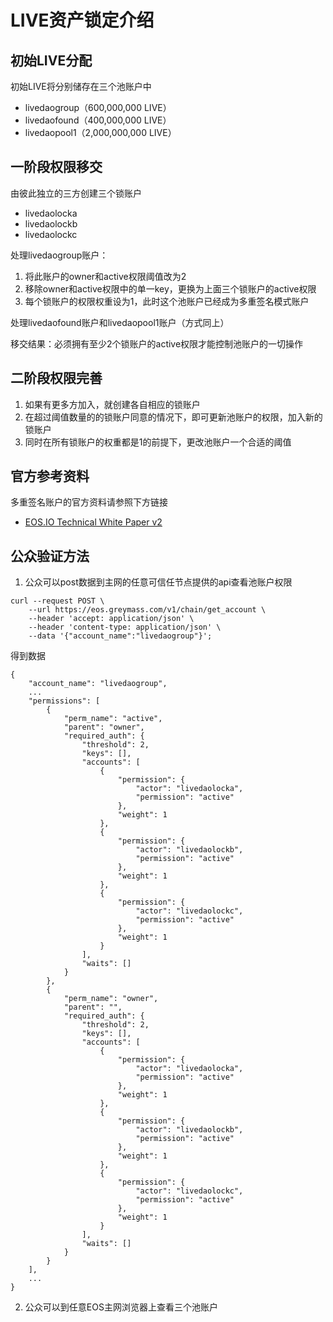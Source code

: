 # LIVE资产锁定介绍
## 初始LIVE分配
初始LIVE将分别储存在三个池账户中
- livedaogroup（600,000,000 LIVE）
- livedaofound（400,000,000 LIVE）
- livedaopool1（2,000,000,000 LIVE）

## 一阶段权限移交
由彼此独立的三方创建三个锁账户
- livedaolocka
- livedaolockb
- livedaolockc

处理livedaogroup账户：
1. 将此账户的owner和active权限阈值改为2
2. 移除owner和active权限中的单一key，更换为上面三个锁账户的active权限
3. 每个锁账户的权限权重设为1，此时这个池账户已经成为多重签名模式账户

处理livedaofound账户和livedaopool1账户（方式同上）

移交结果：必须拥有至少2个锁账户的active权限才能控制池账户的一切操作

## 二阶段权限完善
1. 如果有更多方加入，就创建各自相应的锁账户
2. 在超过阈值数量的的锁账户同意的情况下，即可更新池账户的权限，加入新的锁账户
3. 同时在所有锁账户的权重都是1的前提下，更改池账户一个合适的阈值

## 官方参考资料
多重签名账户的官方资料请参照下方链接
- [EOS.IO Technical White Paper v2](https://github.com/EOSIO/Documentation/blob/master/TechnicalWhitePaper.md#evaluating-permissions "EOS.IO Technical White Paper v2")

## 公众验证方法
1. 公众可以post数据到主网的任意可信任节点提供的api查看池账户权限
```
curl --request POST \
    --url https://eos.greymass.com/v1/chain/get_account \
    --header 'accept: application/json' \
    --header 'content-type: application/json' \
    --data '{"account_name":"livedaogroup"}';
```
得到数据
```
{
    "account_name": "livedaogroup",
    ...
    "permissions": [
        {
            "perm_name": "active",
            "parent": "owner",
            "required_auth": {
                "threshold": 2,
                "keys": [],
                "accounts": [
                    {
                        "permission": {
                            "actor": "livedaolocka",
                            "permission": "active"
                        },
                        "weight": 1
                    },
                    {
                        "permission": {
                            "actor": "livedaolockb",
                            "permission": "active"
                        },
                        "weight": 1
                    },
                    {
                        "permission": {
                            "actor": "livedaolockc",
                            "permission": "active"
                        },
                        "weight": 1
                    }
                ],
                "waits": []
            }
        },
        {
            "perm_name": "owner",
            "parent": "",
            "required_auth": {
                "threshold": 2,
                "keys": [],
                "accounts": [
                    {
                        "permission": {
                            "actor": "livedaolocka",
                            "permission": "active"
                        },
                        "weight": 1
                    },
                    {
                        "permission": {
                            "actor": "livedaolockb",
                            "permission": "active"
                        },
                        "weight": 1
                    },
                    {
                        "permission": {
                            "actor": "livedaolockc",
                            "permission": "active"
                        },
                        "weight": 1
                    }
                ],
                "waits": []
            }
        }
    ],
    ...
}
```
2. 公众可以到任意EOS主网浏览器上查看三个池账户

